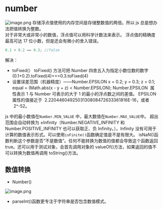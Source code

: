 # number

![image.png](https://p3-juejin.byteimg.com/tos-cn-i-k3u1fbpfcp/d94b8fa773a74bcca0be66933de52e3e~tplv-k3u1fbpfcp-watermark.image?)
存储浮点值使用的内存空间是存储整数值的两倍。所以 js 总是想办法把值转换为整数。  
对于非常大或非常小的数值，浮点值可以用科学计数法来表示。
浮点值的精确度最高可达 17 位小数，但是还会有微小的舍入错误。

```js
0.1 + 0.2 == 0.3; //false
```

解决：

- toFixed(）
  toFixed() 方法可把 Number 四舍五入为指定小数位数的数字
  (0.1+0.2).toFixed(4)===0.3.toFixed(4)
- 设置误差范围（机器精度）——Number.EPSILON
  x = 0.2;
  y = 0.3;
  z = 0.1;
  equal = (Math.abs(x - y + z) < Number.EPSILON);
  Number.EPSILON  属性表示 1 与 Number 可表示的大于 1 的最小的浮点数之间的差值。
  EPSILON  属性的值接近于  2.2204460492503130808472633361816E-16，或者  2^-52。

js 中的最小数值在`Number.MIN_VALUE` 中，最大数值在`Number.MAX_VALUE`中。
超出范围会自动转换为 ±Infinity（Number.NEGATIVE_INFINITY 和 Number.POSITIVE_INFINITY 也可以获取正、负 Infinity。）。Infinity 没有可用于计算的数值表示形式。可以使用`isFinite()`函数确定值是不是有限大。
isNaN()函数判断这个参数是否“不是数值”。任何不能转换为数值的值都会导致这个函数返回 true。还可以用于测试对象，会首先调用对象的 valueOf()方法，如果返回的值不可以转换为数值再调用 toString()方法。

## 数值转换

- Number()

![image.png](https://p3-juejin.byteimg.com/tos-cn-i-k3u1fbpfcp/d29695740f654677a2a3ad4754192596~tplv-k3u1fbpfcp-watermark.image?)

- parseInt()函数更专注于字符串是否包含数值模式。
